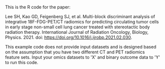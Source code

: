 This is the R code for the paper:

Lee SH, Kao GD, Feigenberg SJ, et al. Multi-block discriminant analysis of integrative 18F-FDG-PET/CT radiomics for predicting circulating tumor cells in early stage non-small cell lung cancer treated with stereotactic body radiation therapy. International Journal of Radiation Oncology, Biology, Physics. 2021. doi: https://doi.org/10.1016/j.ijrobp.2021.02.030.

This example code does not provide input datasets and is designed based on the assumption that you have two different CT and PET radiomics feature sets. Input your omics datasets to 'X' and binary outcome data to 'Y' to run this code.
